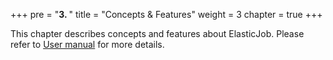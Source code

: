 +++
pre = "<b>3. </b>"
title = "Concepts & Features"
weight = 3
chapter = true
+++

This chapter describes concepts and features about ElasticJob. 
Please refer to [User manual](/en/user-manual/) for more details.

